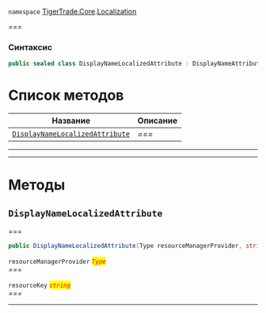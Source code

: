 
`namespace` [TigerTrade.Core](../../TigerTrade.Core.md).[Localization](../../TigerTrade.Core/Localization.md)


===

### Синтаксис
```csharp
public sealed class DisplayNameLocalizedAttribute : DisplayNameAttribute
```


# Список методов
| Название | Описание |
| --- | --- |
| [`DisplayNameLocalizedAttribute`](#method-displaynamelocalizedattribute) | *===* |





***  
***  
# Методы

## `DisplayNameLocalizedAttribute`<a href="method-displaynamelocalizedattribute" id="method-displaynamelocalizedattribute"></a>
===
```csharp
public DisplayNameLocalizedAttribute(Type resourceManagerProvider, string resourceKey)
```

`resourceManagerProvider` <mark style="color:red;">*`Type`*</mark>  
 *===*  

`resourceKey` <mark style="color:red;">*`string`*</mark>  
 *===*  


***  


